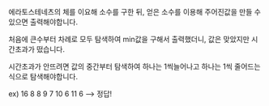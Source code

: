 에라토스테네츠의 체를 이요해 소수를 구한 뒤, 얻은 소수를 이용해 주어진값을 만들 수 있으면 출력해야합니다.

처음에 큰수부터 차례로 모두 탐색하여 min값을 구해서 출력했더니, 값은 맞았지만 시간초과가 떴습니다.

시간초과가 안뜨려면 값의 중간부터 탐색하여 하나는 1씩늘어나고 하나는 1씩 줄어드는 식으로 탐색해야합니다.

ex) 16
8 8
9 7
10 6
11 6 --> 정답!